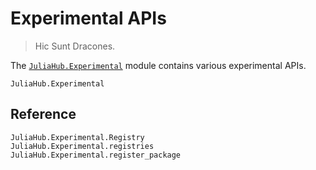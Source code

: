# Experimental APIs

> Hic Sunt Dracones.

The [`JuliaHub.Experimental`](@ref) module contains various experimental APIs.

```@docs
JuliaHub.Experimental
```

## Reference

```@docs
JuliaHub.Experimental.Registry
JuliaHub.Experimental.registries
JuliaHub.Experimental.register_package
```
